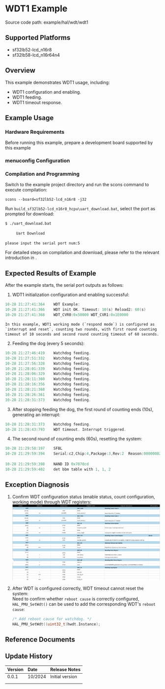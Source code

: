 # WDT1 Example

Source code path: example/hal/wdt/wdt1

## Supported Platforms
<!-- Which boards and chip platforms are supported -->
+ sf32lb52-lcd_n16r8
+ sf32lb58-lcd_n16r64n4

## Overview
<!-- Example introduction -->
This example demonstrates WDT1 usage, including:
+ WDT1 configuration and enabling.
+ WDT1 feeding.
+ WDT1 timeout response.

## Example Usage
<!-- Explain how to use the example, such as connecting which hardware pins to observe waveforms, compilation and programming can reference related documents.
For rt_device examples, also need to list the configuration switches used by this example, such as PWM example using PWM1, need to enable PWM1 in onchip menu -->

### Hardware Requirements
Before running this example, prepare a development board supported by this example

### menuconfig Configuration


### Compilation and Programming
Switch to the example project directory and run the scons command to execute compilation:
```
scons --board=sf32lb52-lcd_n16r8 -j32
```

Run `build_sf32lb52-lcd_n16r8_hcpu\uart_download.bat`, select the port as prompted for download:
```
$ ./uart_download.bat

     Uart Download

please input the serial port num:5
```
For detailed steps on compilation and download, please refer to the relevant introduction in [](/quickstart/get-started.md).

## Expected Results of Example
<!-- Explain example running results, such as which LEDs will light up, which logs will be printed, to help users judge whether the example is running normally, running results can be explained step by step combined with code -->
After the example starts, the serial port outputs as follows:
1. WDT1 initialization configuration and enabling successful:
```c
10-28 21:27:41:364    WDT Example:
10-28 21:27:41:366    WDT init OK. Timeout: 10(s) Reload2: 60(s)
10-28 21:27:41:368    WDT_CVR0:0x50000 WDT_CVR1:0x1E0000
```
```{tip}
In this example, WDT1 working mode (`respond mode`) is configured as `interrupt and reset`, counting two rounds, with first round counting timeout of 10 seconds and second round counting timeout of 60 seconds.  
```
2. Feeding the dog (every 5 seconds):
```c
10-28 21:27:46:419    Watchdog feeding.
10-28 21:27:51:332    Watchdog feeding.
10-28 21:27:56:328    Watchdog feeding.
10-28 21:28:01:339    Watchdog feeding.
10-28 21:28:06:329    Watchdog feeding.
10-28 21:28:11:360    Watchdog feeding.
10-28 21:28:16:356    Watchdog feeding.
10-28 21:28:21:368    Watchdog feeding.
10-28 21:28:26:361    Watchdog feeding.
10-28 21:28:31:373    Watchdog feeding.
```
3. After stopping feeding the dog, the first round of counting ends (10s), generating an interrupt:
```c
10-28 21:28:31:373    Watchdog feeding.
10-28 21:28:43:793    WDT timeout. Interrupt triggered.
```
4. The second round of counting ends (60s), resetting the system:
```c
10-28 21:29:58:197    SFBL
10-28 21:29:59:394    Serial:c2,Chip:4,Package:3,Rev:2  Reason:00000002

10-28 21:29:59:398    NAND ID 0x7070cd
10-28 21:29:59:402    det bbm table with 1, 1, 2
```


## Exception Diagnosis

1. Confirm WDT configuration status (enable status, count configuration, working mode) through WDT registers:
![WDT regmap](./assets/wdt_regmap.png)

2. After WDT is configured correctly, WDT timeout cannot reset the system:  
Need to confirm whether `reboot cause` is correctly configured, `HAL_PMU_SetWdt()` can be used to add the corresponding WDT's `reboot cause`:
    ```c
    /* Add reboot cause for watchdog. */
    HAL_PMU_SetWdt((uint32_t)hwdt.Instance);
    ```

## Reference Documents
<!-- For rt_device examples, RT-Thread official website documentation provides detailed explanations, web links can be added here, for example, refer to RT-Thread's [RTC documentation](https://www.rt-thread.org/document/site/#/rt-thread-version/rt-thread-standard/programming-manual/device/rtc/rtc) -->

## Update History
|Version |Date   |Release Notes |
|:---|:---|:---|
|0.0.1 |10/2024 |Initial version |
| | | |
| | | |